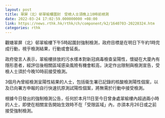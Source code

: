 ```yaml
---
layout: post
title: 翠屏（北）邨翠榆樓圍封　受檢人士須晚上10時前檢測
date: 2022-03-24 17:02:59.000000000 +08:00
link: https://news.rthk.hk/rthk/ch/component/k2/1640703-20220324.htm
categories: rthk
---
```


觀塘翠屏（北）邨翠榆樓下午5時起圍封強制檢測，政府目標是在明日下午約1時完成行動，視乎檢測結果，行動或會延長。

政府發言人表示，翠榆樓排放的污水樣本對新冠病毒檢查呈陽性，懷疑在大廈內有隱形患者，經評估後相關區域感染風險有機會較高，決定作出限制與檢測宣告，受檢人士須於今晚10時前接受檢測。

3個月內曾經檢測呈陽性結果的人士，包括衞生署已記錄的核酸檢測陽性個案，以及已向署方申報的自行快速抗原測試陽性個案，將無需於行動中接受檢測。
      
根據今日發出的強制檢測公告，任何於本月11日至今日曾身處翠榆樓內超過兩小時的人士，即使在相關宣告開始生效時不在「受限區域」內，亦須本月26日或之前接受強制檢測。
